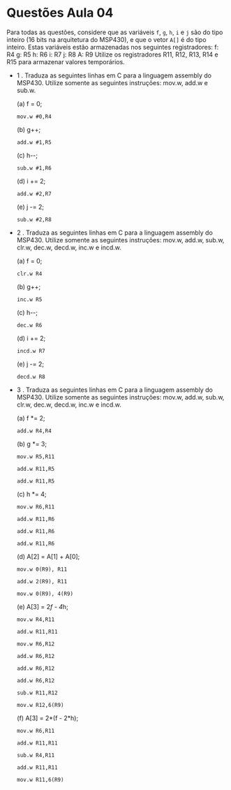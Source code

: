 # Questões Aula 04

Para todas as questões, considere que as variáveis `f`, `g`, `h`, `i` e `j` são do tipo inteiro (16 bits na arquitetura do MSP430),
e que o vetor `A[]` é do tipo inteiro. Estas variáveis estão armazenadas nos seguintes registradores:
	f: R4
	g: R5
	h: R6
	i: R7
	j: R8
	A: R9
Utilize os registradores R11, R12, R13, R14 e R15 para armazenar valores temporários.

- 1 . Traduza as seguintes linhas em C para a linguagem assembly do MSP430. Utilize somente as seguintes instruções: mov.w, add.w e sub.w.
	
  (a) f = 0;

  `mov.w #0,R4`
  
  (b) g++;
	
  `add.w #1,R5`
  
  (c) h--;
	
  `sub.w #1,R6`
  
  (d) i += 2;
	
  `add.w #2,R7`
  
  (e) j -= 2;
  
  `sub.w #2,R8`

- 2 . Traduza as seguintes linhas em C para a linguagem assembly do MSP430. Utilize somente as seguintes instruções: mov.w, add.w, sub.w,
clr.w, dec.w, decd.w, inc.w e incd.w.
	
  (a) f = 0;
	
  `clr.w R4`
  
  (b) g++;
	
  `inc.w R5`
  
  (c) h--;
	
  `dec.w R6`
  
  (d) i += 2;
	
  `incd.w R7`
  
  (e) j -= 2;
  
  `decd.w R8`

- 3 . Traduza as seguintes linhas em C para a linguagem assembly do MSP430. Utilize somente as seguintes instruções: mov.w, add.w, sub.w,
clr.w, dec.w, decd.w, inc.w e incd.w.
	
  (a) f *= 2;
	
  `add.w R4,R4`
  
  (b) g *= 3;
	
  `mov.w R5,R11`
  
  `add.w R11,R5`
  
  `add.w R11,R5`
  
  (c) h *= 4;
  
  `mov.w R6,R11`
  
  `add.w R11,R6`
  
  `add.w R11,R6`
  
  `add.w R11,R6`
  
  (d) A[2] = A[1] + A[0];
	
  `mov.w 0(R9), R11`
  
  `add.w 2(R9), R11`
  
  `mov.w 0(R9), 4(R9)`
  

  (e) A[3] = 2*f - 4*h;
	
  `mov.w R4,R11`
  
  `add.w R11,R11`
  
  `mov.w R6,R12`
  
  `add.w R6,R12`
  
  `add.w R6,R12`
  
  `add.w R6,R12`
  
  `sub.w R11,R12`
  
  `mov.w R12,6(R9)`
  
  (f) A[3] = 2*(f - 2*h);
  
  `mov.w R6,R11`
  
  `add.w R11,R11`
  
  `sub.w R4,R11`
  
  `add.w R11,R11`
  
  `mov.w R11,6(R9)`
